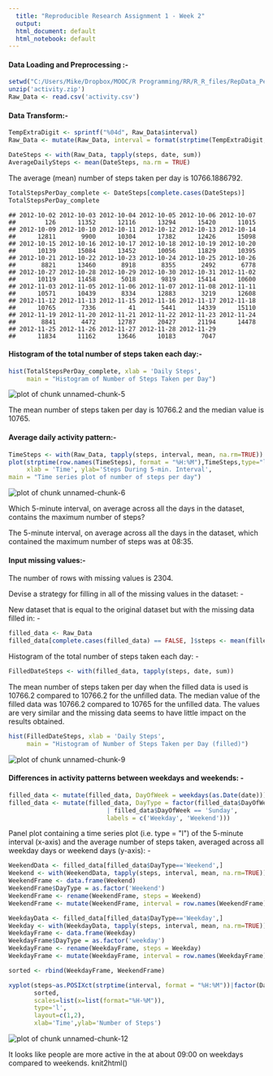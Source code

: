 ```yaml
---
  title: "Reproducible Research Assignment 1 - Week 2"
  output:
  html_document: default
  html_notebook: default
---
```





#### Data Loading and Preprocessing :-


```r
setwd("C:/Users/Mike/Dropbox/MOOC/R Programming/RR/R_R_files/RepData_PeerAssessment1")
unzip('activity.zip')
Raw_Data <- read.csv('activity.csv')
```
#### Data Transform:-


```r
TempExtraDigit <- sprintf("%04d", Raw_Data$interval)
Raw_Data <- mutate(Raw_Data, interval = format(strptime(TempExtraDigit, format="%H%M"), format = "%H:%M"))
```



```r
DateSteps <- with(Raw_Data, tapply(steps, date, sum))
AverageDailySteps <- mean(DateSteps, na.rm = TRUE)
```

The average (mean) number of steps taken per day is 10766.1886792.



```r
TotalStepsPerDay_complete <- DateSteps[complete.cases(DateSteps)]
TotalStepsPerDay_complete
```

```
## 2012-10-02 2012-10-03 2012-10-04 2012-10-05 2012-10-06 2012-10-07 
##        126      11352      12116      13294      15420      11015 
## 2012-10-09 2012-10-10 2012-10-11 2012-10-12 2012-10-13 2012-10-14 
##      12811       9900      10304      17382      12426      15098 
## 2012-10-15 2012-10-16 2012-10-17 2012-10-18 2012-10-19 2012-10-20 
##      10139      15084      13452      10056      11829      10395 
## 2012-10-21 2012-10-22 2012-10-23 2012-10-24 2012-10-25 2012-10-26 
##       8821      13460       8918       8355       2492       6778 
## 2012-10-27 2012-10-28 2012-10-29 2012-10-30 2012-10-31 2012-11-02 
##      10119      11458       5018       9819      15414      10600 
## 2012-11-03 2012-11-05 2012-11-06 2012-11-07 2012-11-08 2012-11-11 
##      10571      10439       8334      12883       3219      12608 
## 2012-11-12 2012-11-13 2012-11-15 2012-11-16 2012-11-17 2012-11-18 
##      10765       7336         41       5441      14339      15110 
## 2012-11-19 2012-11-20 2012-11-21 2012-11-22 2012-11-23 2012-11-24 
##       8841       4472      12787      20427      21194      14478 
## 2012-11-25 2012-11-26 2012-11-27 2012-11-28 2012-11-29 
##      11834      11162      13646      10183       7047
```

#### Histogram of the total number of steps taken each day:-


```r
hist(TotalStepsPerDay_complete, xlab = 'Daily Steps',
     main = "Histogram of Number of Steps Taken per Day")
```

![plot of chunk unnamed-chunk-5](figure/unnamed-chunk-5-1.png)


The mean number of steps taken per day is 10766.2 and the median value is 10765.

#### Average daily activity pattern:-



```r
TimeSteps <- with(Raw_Data, tapply(steps, interval, mean, na.rm=TRUE))
plot(strptime(row.names(TimeSteps), format = "%H:%M"),TimeSteps,type="l",
     xlab = 'Time', ylab='Steps During 5-min. Interval',
main = "Time series plot of number of steps per day")
```

![plot of chunk unnamed-chunk-6](figure/unnamed-chunk-6-1.png)

Which 5-minute interval, on average across all the days in the dataset, contains the maximum number of steps?

The 5-minute interval, on average across all the days in the dataset, which contained the maximum number of steps was at 08:35.

#### Input missing values:-


The number of rows with missing values is 2304.

Devise a strategy for filling in all of the missing values in the dataset: - 

New dataset that is equal to the original dataset but with the missing data filled in: -


```r
filled_data <- Raw_Data
filled_data[complete.cases(filled_data) == FALSE, ]$steps <- mean(filled_data$steps, na.rm=TRUE)
```

Histogram of the total number of steps taken each day: -


```r
FilledDateSteps <- with(filled_data, tapply(steps, date, sum))
```

The mean number of steps taken per day when the filled data is used is 10766.2 compared to 10766.2 for the unfilled data. The median value of the filled data was 10766.2 compared to  10765 for the unfilled data. The values are very similar and the missing data seems to have little impact on the results obtained.


```r
hist(FilledDateSteps, xlab = 'Daily Steps',
     main = "Histogram of Number of Steps Taken per Day (filled)")
```

![plot of chunk unnamed-chunk-9](figure/unnamed-chunk-9-1.png)



#### Differences in activity patterns between weekdays and weekends: -



```r
filled_data <- mutate(filled_data, DayOfWeek = weekdays(as.Date(date)))
filled_data <- mutate(filled_data, DayType = factor(filled_data$DayOfWeek == 'Saturday' 
                           | filled_data$DayOfWeek == 'Sunday', 
                           labels = c('Weekday', 'Weekend')))
```



Panel plot containing a time series plot (i.e. type = "l") of the 5-minute interval (x-axis) and the average number of steps taken, averaged across all weekday days or weekend days (y-axis): - 


```r
WeekendData <- filled_data[filled_data$DayType=='Weekend',]
Weekend <- with(WeekendData, tapply(steps, interval, mean, na.rm=TRUE))
WeekendFrame <- data.frame(Weekend)
WeekendFrame$DayType = as.factor('Weekend')
WeekendFrame <- rename(WeekendFrame, steps = Weekend)
WeekendFrame <- mutate(WeekendFrame, interval = row.names(WeekendFrame))

WeekdayData <- filled_data[filled_data$DayType=='Weekday',]
Weekday <- with(WeekdayData, tapply(steps, interval, mean, na.rm=TRUE))
WeekdayFrame <- data.frame(Weekday)
WeekdayFrame$DayType = as.factor('weekday')
WeekdayFrame <- rename(WeekdayFrame, steps = Weekday)
WeekdayFrame <- mutate(WeekdayFrame, interval = row.names(WeekdayFrame))

sorted <- rbind(WeekdayFrame, WeekendFrame)
```





```r
xyplot(steps~as.POSIXct(strptime(interval, format = "%H:%M"))|factor(DayType),
       sorted,
       scales=list(x=list(format="%H-%M")),
       type='l',
       layout=c(1,2),
       xlab='Time',ylab='Number of Steps')
```

![plot of chunk unnamed-chunk-12](figure/unnamed-chunk-12-1.png)

It looks like people are more active in the at about 09:00 on weekdays compared to weekends.
knit2html()
